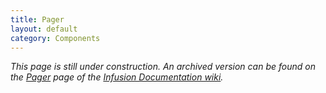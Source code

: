 ```yaml
---
title: Pager
layout: default
category: Components
---
```


_This page is still under construction. An archived version can be found on the
[Pager](http://wiki.fluidproject.org/display/docs/Pager) page of the [Infusion Documentation
wiki](http://wiki.fluidproject.org/display/docs/Infusion+Documentation)._
